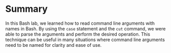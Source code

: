 # Summary

In this Bash lab, we learned how to read command line arguments with names in Bash. By using the `case` statement and the `cut` command, we were able to parse the arguments and perform the desired operation. This technique can be useful in many situations where command line arguments need to be named for clarity and ease of use.
